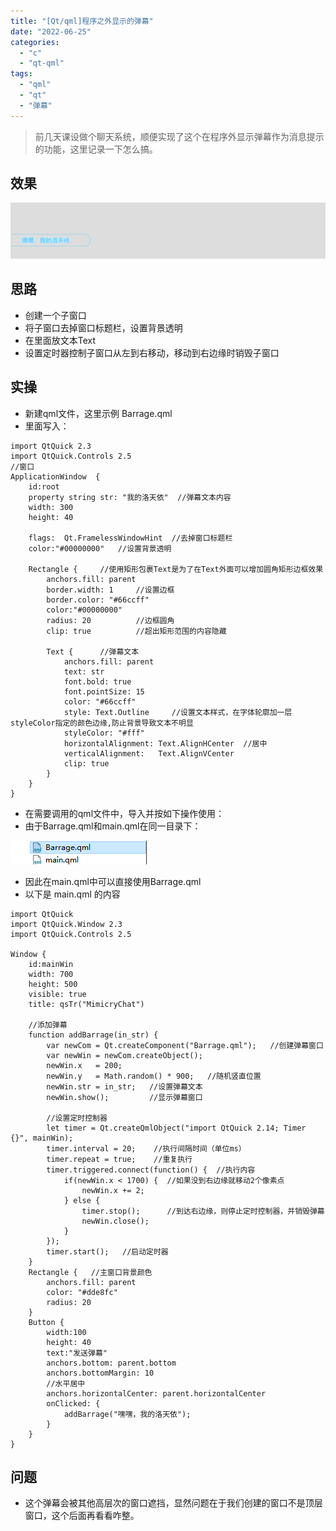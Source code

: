 ```yaml
---
title: "[Qt/qml]程序之外显示的弹幕"
date: "2022-06-25"
categories: 
  - "c"
  - "qt-qml"
tags: 
  - "qml"
  - "qt"
  - "弹幕"
---
```


> 前几天课设做个聊天系统，顺便实现了这个在程序外显示弹幕作为消息提示的功能，这里记录一下怎么搞。

## 效果

![](images/barrage.gif)

## 思路

- 创建一个子窗口
- 将子窗口去掉窗口标题栏，设置背景透明
- 在里面放文本Text
- 设置定时器控制子窗口从左到右移动，移动到右边缘时销毁子窗口

## 实操

- 新建qml文件，这里示例 Barrage.qml
- 里面写入：

```
import QtQuick 2.3
import QtQuick.Controls 2.5
//窗口
ApplicationWindow  {
    id:root
    property string str: "我的洛天依"  //弹幕文本内容
    width: 300
    height: 40

    flags:  Qt.FramelessWindowHint  //去掉窗口标题栏
    color:"#00000000"   //设置背景透明

    Rectangle {     //使用矩形包裹Text是为了在Text外面可以增加圆角矩形边框效果
        anchors.fill: parent
        border.width: 1     //设置边框
        border.color: "#66ccff"
        color:"#00000000"
        radius: 20          //边框圆角
        clip: true          //超出矩形范围的内容隐藏

        Text {      //弹幕文本
            anchors.fill: parent
            text: str
            font.bold: true
            font.pointSize: 15
            color: "#66ccff"
            style: Text.Outline     //设置文本样式，在字体轮廓加一层styleColor指定的颜色边缘,防止背景导致文本不明显
            styleColor: "#fff"
            horizontalAlignment: Text.AlignHCenter  //居中
            verticalAlignment:   Text.AlignVCenter
            clip: true
        }
    }
}
```

- 在需要调用的qml文件中，导入并按如下操作使用：
- 由于Barrage.qml和main.qml在同一目录下：

![](images/image-43.png)

- 因此在main.qml中可以直接使用Barrage.qml
- 以下是 main.qml 的内容

```
import QtQuick
import QtQuick.Window 2.3
import QtQuick.Controls 2.5

Window {
    id:mainWin
    width: 700
    height: 500
    visible: true
    title: qsTr("MimicryChat")

    //添加弹幕
    function addBarrage(in_str) {
        var newCom = Qt.createComponent("Barrage.qml");   //创建弹幕窗口
        var newWin = newCom.createObject();
        newWin.x   = 200;
        newWin.y   = Math.random() * 900;   //随机竖直位置
        newWin.str = in_str;   //设置弹幕文本
        newWin.show();         //显示弹幕窗口

        //设置定时控制器
        let timer = Qt.createQmlObject("import QtQuick 2.14; Timer {}", mainWin);
        timer.interval = 20;    //执行间隔时间（单位ms）
        timer.repeat = true;    //重复执行
        timer.triggered.connect(function() {  //执行内容
            if(newWin.x < 1700) {  //如果没到右边缘就移动2个像素点
                newWin.x += 2;
            } else {
                timer.stop();      //到达右边缘，则停止定时控制器，并销毁弹幕
                newWin.close();
            }
        });
        timer.start();   //启动定时器
    }
    Rectangle {   //主窗口背景颜色
        anchors.fill: parent
        color: "#dde8fc"
        radius: 20
    }
    Button {
        width:100
        height: 40
        text:"发送弹幕"
        anchors.bottom: parent.bottom
        anchors.bottomMargin: 10
        //水平居中
        anchors.horizontalCenter: parent.horizontalCenter
        onClicked: {
            addBarrage("嘿嘿，我的洛天依");
        }
    }
}
```

## 问题

- 这个弹幕会被其他高层次的窗口遮挡，显然问题在于我们创建的窗口不是顶层窗口，这个后面再看看咋整。

